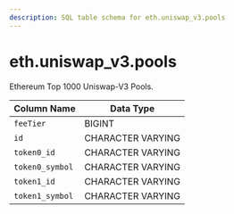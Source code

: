 ```yaml
---
description: SQL table schema for eth.uniswap_v3.pools
---
```


# eth.uniswap\_v3.pools

Ethereum Top 1000 Uniswap-V3 Pools.

| Column Name     | Data Type         |
| --------------- | ----------------- |
| `feeTier`       | BIGINT            |
| `id`            | CHARACTER VARYING |
| `token0_id`     | CHARACTER VARYING |
| `token0_symbol` | CHARACTER VARYING |
| `token1_id`     | CHARACTER VARYING |
| `token1_symbol` | CHARACTER VARYING |
